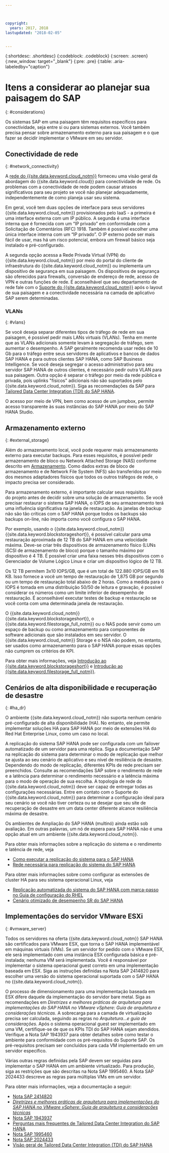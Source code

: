 ```yaml
---



copyright:
  years: 2017, 2018
lastupdated: "2018-02-05"


---
```


{:shortdesc: .shortdesc}
{:codeblock: .codeblock}
{:screen: .screen}
{:new_window: target="_blank"}
{:pre: .pre}
{:table: .aria-labeledby="caption"}

# Itens a considerar ao planejar sua paisagem do SAP
{: #considerations}

Os sistemas SAP em uma paisagem têm requisitos específicos para conectividade, seja entre si ou para sistemas externos. Você também precisa pensar sobre armazenamento externo para sua paisagem e o que fazer se decidir implementar o VMware em seu servidor.

## Conectividade de rede
{: #network_connectivity}

A [rede do {{site.data.keyword.cloud_notm}}](/docs/infrastructure/sap-hana/hana-about.html#ibm_cloud_network) forneceu uma visão geral da abordagem do {{site.data.keyword.cloud}} para conectividade de rede. Os problemas com a conectividade de rede podem causar atrasos significativos para seu projeto se você não planejar adequadamente, independentemente de como planeja usar seu sistema. 

Em geral, você tem duas opções de interface para seus servidores {{site.data.keyword.cloud_notm}} provisionados pelo IaaS - a primeira é uma interface externa com um IP público. A segunda é uma interface interna que é fornecida com um “IP privado” em conformidade com a Solicitação de Comentários (RFC) 1918. Também é possível escolher uma única interface interna com um “IP privado”. O IP externo pode ser mais fácil de usar, mas há um risco potencial, embora um firewall básico seja instalado e pré-configurado.

A segunda opção acessa a Rede Privada Virtual (VPN) do {{site.data.keyword.cloud_notm}} por meio do portal do cliente de infraestrutura do {{site.data.keyword.cloud_notm}} ou implementa um dispositivo de segurança em sua paisagem. Os dispositivos de segurança são oferecidos para firewalls, conversão de endereço de rede, acesso de VPN e outras funções de rede. É aconselhável que seu departamento de rede fale com o [Suporte do {{site.data.keyword.cloud_notm}}](https://console.bluemix.net/docs/get-support/howtogetsupport.html#getting-customer-support) após o layout de sua paisagem e a conectividade necessária na camada de aplicativo SAP serem determinadas.

### VLANs
{: #vlans}

Se você deseja separar diferentes tipos de tráfego de rede em sua paisagem, é possível pedir mais LANs virtuais (VLANs). Tenha em mente que as VLANs adicionais somente levam à segregação de tráfego, sem aumentar o desempenho. A SAP geralmente recomenda usar redes de 10 Gb para o tráfego entre seus servidores de aplicativos e bancos de dados SAP HANA e para outros clientes SAP HANA, como SAP Business Intelligence. Se você deseja segregar o acesso administrativo para seu servidor SAP HANA de outros clientes, é necessário pedir outra VLAN para sua paisagem. Outra opção é separar o tráfego por meio da rede pública e privada, pois uplinks "físicos" adicionais não são suportados pelo {{site.data.keyword.cloud_notm}}. Siga as recomendações da SAP para [Tailored Data Center Integration (TDI) do SAP HANA](https://blogs.saphana.com/2015/02/18/sap-hana-tailored-data-center-integration-tdi-overview/).

O acesso por meio de VPN, bem como acesso de um jumpbox, permite acesso transparente às suas instâncias do SAP HANA por meio do SAP HANA Studio.

## Armazenamento externo
{: #external_storage}

Além do armazenamento local, você pode requerer mais armazenamento externo para executar backups. Para esses requisitos, é possível pedir armazenamento de bloco ou Network Attached Storage (NAS) conforme descrito em [Armazenamento](/docs/infrastructure/sap-hana/hana-general-iaas-concepts.html#storage). Como dados extras de bloco de armazenamento e de Network File System (NFS) são transferidos por meio dos mesmos adaptadores físicos que todos os outros tráfegos de rede, o impacto precisa ser considerado. 

Para armazenamento externo, é importante calcular seus requisitos do projeto antes de decidir sobre uma solução de armazenamento. Se você precisar restaurar o sistema SAP HANA, o IOPS de seu armazenamento terá uma influência significativa na janela de restauração. As janelas de backup não são tão críticas com o SAP HANA porque todos os backups são backups on-line, não importa como você configura o SAP HANA.

Por exemplo, usando o {{site.data.keyword.cloud_notm}}{{site.data.keyword.blockstorageshort}}, é possível calcular para uma restauração aproximada de 12 TB do SAP HANA em uma velocidade máxima. Deve-se criar três dispositivos de armazenamento físico (LUNs iSCSI de armazenamento de bloco) porque o tamanho máximo por dispositivo é 4 TB. É possível criar uma faixa nesses três dispositivos com o Gerenciador de Volume Lógico Linux e criar um dispositivo lógico de 12 TB. 

Os 12 TB permitem 3x10 IOPS/GB, que é um total de 122.880 IOPS/GB em 16 KB. Isso fornece a você um tempo de restauração de 1,875 GB por segundo ou um tempo de restauração total abaixo de 2 horas. Como a medida para o IOPS é tomada em uma distribuição 50/50 de leitura e gravação, é possível considerar os números como um limite inferior de desempenho de restauração. É aconselhável executar testes de backup e restauração se você conta com uma determinada janela de restauração.

O {{site.data.keyword.cloud_notm}}{{site.data.keyword.blockstorageshort}}, o {{site.data.keyword.filestorage_full_notm}} ou o NAS pode servir como um espaço de backup ou como armazenamento para componentes de software adicionais que são instalados em seu servidor. O {{site.data.keyword.cloud_notm}} Storage e o NSA não podem, no entanto, ser usados como armazenamento para o SAP HANA porque essas opções não cumprem os critérios de KPI.

Para obter mais informações, veja [Introdução ao {{site.data.keyword.blockstorageshort}}](https://console.bluemix.net/docs/infrastructure/BlockStorage/index.html#getting-started-with-block-storage) e [Introdução ao {{site.data.keyword.filestorage_full_notm}}](https://console.bluemix.net/docs/infrastructure/FileStorage/index.html#getting-started-with-file-storage).

## Cenários de alta disponibilidade e recuperação de desastre
{: #ha_dr}

O ambiente {{site.data.keyword.cloud_notm}} não suporta nenhum cenário pré-configurado de alta disponibilidade (HA). No entanto, ele permite implementar soluções HA para SAP HANA por meio de extensões HA do Red Hat Enterprise Linux, como um caso no local.

A replicação do sistema SAP HANA pode ser configurada com um failover automatizado de um servidor para uma réplica. Siga a documentação SAP na replicação do sistema para determinar o modo de replicação que melhor se ajusta ao seu cenário de aplicativo e seu nível de resiliência de desastre. Dependendo do modo de replicação, diferentes KPIs de rede precisam ser preenchidos. Consulte as recomendações SAP sobre o rendimento de rede e a latência para determinar o rendimento necessário e a latência máxima para o modo de operação de sua escolha. A topologia de rede do {{site.data.keyword.cloud_notm}} deve ser capaz de entregar todas as configurações necessárias. Entre em contato com o Suporte do {{site.data.keyword.cloud_notm}} para determinar a configuração ideal para seu cenário se você não tiver certeza ou se desejar que seu site de recuperação de desastre em um data center diferente alcance resiliência máxima de desastre.

Os ambientes de Ampliação do SAP HANA (multinó) ainda estão sob avaliação. Em outras palavras, um nó de espera para SAP HANA não é uma opção atual em um ambiente {{site.data.keyword.cloud_notm}}.

Para obter mais informações sobre a replicação do sistema e o rendimento e latência de rede, veja
  * [Como executar a replicação do sistema para o SAP HANA](https://www.sap.com/documents/2013/10/26c02b58-5a7c-0010-82c7-eda71af511fa.html)
  * [Rede necessária para replicação do sistema do SAP HANA](https://www.sap.com/documents/2014/06/babb2b55-5a7c-0010-82c7-eda71af511fa.html)

Para obter mais informações sobre como configurar as extensões de cluster HA para seu sistema operacional Linux, veja
  * [Replicação automatizada do sistema do SAP HANA com marca-passo no Guia de configuração do RHEL](https://access.redhat.com/articles/1466063)
  * [Cenário otimizado de desempenho SR do SAP HANA](https://www.suse.com/docrep/documents/ir8w88iwu7/suse_linux_enterprise_server_for_sap_applications_12_sp1.pdf)

## Implementações do servidor VMware ESXi
{: #vmware_server}

Todos os servidores na oferta {{site.data.keyword.cloud_notm}} SAP HANA são certificados para VMware ESX, que torna o SAP HANA implementável em máquinas virtuais (VMs). Se um servidor for pedido com o VMware ESX, ele será implementado com uma instância ESX configurada básica e pré-instalada; nenhuma VM será implementada. Você é responsável por implementar o sistema operacional guest correto em uma implementação baseada em ESX. Siga as instruções definidas na Nota SAP 2414820 para escolher uma versão do sistema operacional suportada com o SAP HANA no {{site.data.keyword.cloud_notm}}.

O processo de dimensionamento para uma implementação baseada em ESX difere daquele da implementação do servidor bare metal. Siga as recomendações em *Diretrizes e melhores práticas de arquitetura para implementações do SAP HANA no VMware vSphere: Guia de arquitetura e considerações técnicas*. A sobrecarga para a camada de virtualização precisa ser calculada, seguindo as regras no *Arquitetura...e guia de considerações*. Após o sistema operacional guest ser implementado em uma VM, certifique-se de que os KPIs TDI do SAP HANA sejam atendidos. Verifique a Nota SAP 1943937 para obter detalhes sobre como testar o ambiente para conformidade com os pré-requisitos do Suporte SAP. Os pré-requisitos precisam ser concluídos para cada VM implementado em um servidor específico.

Várias outras regras definidas pela SAP devem ser seguidas para implementar o SAP HANA em um ambiente virtualizado. Para produção, siga as restrições que são descritas na Nota SAP 1995460. A Nota SAP 2024433 descreve as regras para múltiplas VMs em um servidor.

Para obter mais informações, veja a documentação a seguir:
  * [Nota SAP 2414820](https://launchpad.support.sap.com/#/notes/2414820)
  * [*Diretrizes e melhores práticas de arquitetura para implementações do SAP HANA no VMware vSphere: Guia de arquitetura e considerações técnicas*](https://www.vmware.com/content/dam/digitalmarketing/vmware/en/pdf/whitepaper/sap_hana_on_vmware_vsphere_best_practices_guide-white-paper.pdf)
  * [Nota SAP 1943937](https://launchpad.support.sap.com/#/notes/1943937)
  * [Perguntas mais frequentes de Tailored Data Center Integration do SAP HANA](https://www.sap.com/documents/2016/05/e8705aae-717c-0010-82c7-eda71af511fa.html)
  * [Nota SAP 1995460](https://launchpad.support.sap.com/#/notes/1995460)
  * [Nota SAP 2024433](https://launchpad.support.sap.com/#/notes/2024433)
  * [Visão geral de Tailored Data Center Integration (TDI) do SAP HANA](https://blogs.saphana.com/2015/02/18/sap-hana-tailored-data-center-integration-tdi-overview/)
